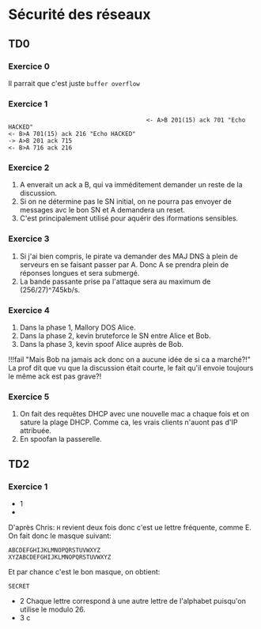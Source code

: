 # Sécurité des réseaux

## TD0

### Exercice 0

Il parrait que c'est juste `buffer overflow`

### Exercice 1

```
                                       <- A>B 201(15) ack 701 "Echo HACKED"
<- B>A 701(15) ack 216 "Echo HACKED"
-> A>B 201 ack 715
<- B>A 716 ack 216
```

### Exercice 2

1. A enverait un ack a B, qui va imméditement demander un reste de la discussion. 
2. Si on ne détermine pas le SN initial, on ne pourra pas envoyer de messages avc le bon SN et A demandera un reset. 
6. C'est principalement utilisé pour aquérir des iformations sensibles. 

### Exercice 3

1. Si j'ai bien compris, le pirate va demander des MAJ DNS à plein de serveurs en se faisant passer par A. Donc A se prendra plein de réponses longues et sera submergé.
2. La bande passante prise pa l'attaque sera au maximum de (256/27)^745kb/s.

### Exercice 4

1. Dans la phase 1, Mallory DOS Alice.
2. Dans la phase 2, kevin bruteforce le SN entre Alice et Bob.
3. Dans la phase 3, kevin spoof Alice auprès de Bob.

!!!fail "Mais Bob na jamais ack donc on a aucune idée de si ca a marché?!"
    La prof dit que vu que la discussion était courte, le fait qu'il envoie toujours le même ack est pas grave?!
    
### Exercice 5

1. On fait des requêtes DHCP avec une nouvelle mac a chaque fois et on sature la plage DHCP. Comme ca, les vrais clients n'auont pas d'IP attribuée.
2. En spoofan la passerelle.

## TD2

### Exercice 1

 - 1
 - 
D'après Chris: `H` revient deux fois donc c'est ue lettre fréquente, comme E.
On fait donc le masque suivant:
```
ABCDEFGHIJKLMNOPQRSTUVWXYZ
XYZABCDEFGHIJKLMNOPQRSTUVWXYZ
```

Et par chance c'est le bon masque, on obtient:

```
SECRET
```

 - 2 Chaque lettre correspond à une autre lettre de l'alphabet puisqu'on utilise le modulo 26.
 - 3 c
